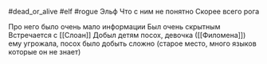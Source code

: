 #dead_or_alive #elf #rogue
Эльф
Что с ним не понятно
Скорее всего рога

Про него было очень мало информации
Был очень скрытным
Встречается с [[Слоан]]
Добыл детям посох, девочка ([[Филомена]]) ему угрожала, посох было добыть сложно (старое место, много языков которые он не знает)